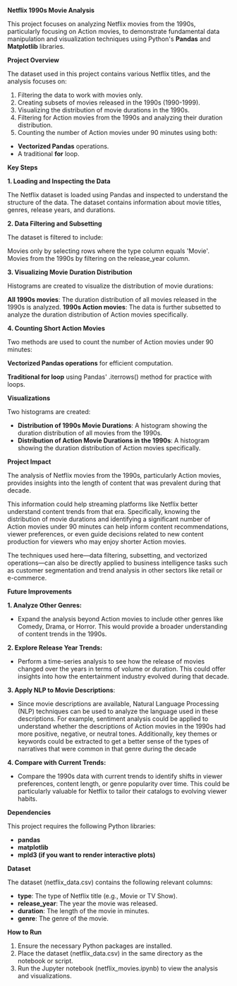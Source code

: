 **Netflix 1990s Movie Analysis**

This project focuses on analyzing Netflix movies from the 1990s, particularly focusing on Action movies, to demonstrate fundamental data manipulation and visualization techniques using Python's **Pandas** and **Matplotlib** libraries.

**Project Overview**

The dataset used in this project contains various Netflix titles, and the analysis focuses on:

1. Filtering the data to work with movies only.
2. Creating subsets of movies released in the 1990s (1990-1999).
3. Visualizing the distribution of movie durations in the 1990s.
4. Filtering for Action movies from the 1990s and analyzing their duration distribution.
5. Counting the number of Action movies under 90 minutes using both:
 - **Vectorized Pandas** operations.
 - A traditional **for** loop.


**Key Steps**

**1. Loading and Inspecting the Data**

The Netflix dataset is loaded using Pandas and inspected to understand the structure of the data. The dataset contains information about movie titles, genres, release years, and durations.

**2. Data Filtering and Subsetting**

The dataset is filtered to include:

Movies only by selecting rows where the type column equals 'Movie'.
Movies from the 1990s by filtering on the release_year column.


**3. Visualizing Movie Duration Distribution**

Histograms are created to visualize the distribution of movie durations:

**All 1990s movies**: The duration distribution of all movies released in the 1990s is analyzed.
**1990s Action movies**: The data is further subsetted to analyze the duration distribution of Action movies specifically.

**4. Counting Short Action Movies**

Two methods are used to count the number of Action movies under 90 minutes:

**Vectorized Pandas operations** for efficient computation.

**Traditional for loop** using Pandas' .iterrows() method for practice with loops.

**Visualizations**

Two histograms are created:

- **Distribution of 1990s Movie Durations**: A histogram showing the duration distribution of all movies from the 1990s.
- **Distribution of Action Movie Durations in the 1990s**: A histogram showing the duration distribution of Action movies specifically.


**Project Impact**

The analysis of Netflix movies from the 1990s, particularly Action movies, provides insights into the length of content that was prevalent during that decade. 

This information could help streaming platforms like Netflix better understand content trends from that era. 
Specifically, knowing the distribution of movie durations and identifying a significant number of Action movies under 90 minutes can help inform content recommendations, viewer preferences, or even guide decisions related to new content production for viewers who may enjoy shorter Action movies.

The techniques used here—data filtering, subsetting, and vectorized operations—can also be directly applied to business intelligence tasks such as customer segmentation and trend analysis in other sectors like retail or e-commerce.


**Future Improvements**

**1. Analyze Other Genres:**

- Expand the analysis beyond Action movies to include other genres like Comedy, Drama, or Horror. This would provide a broader understanding of content trends in the 1990s.

**2. Explore Release Year Trends:**

- Perform a time-series analysis to see how the release of movies changed over the years in terms of volume or duration. This could offer insights into how the entertainment industry evolved during that decade.

**3. Apply NLP to Movie Descriptions**:

- Since movie descriptions are available, Natural Language Processing (NLP) techniques can be used to analyze the language used in these descriptions. 
For example, sentiment analysis could be applied to understand whether the descriptions of Action movies in the 1990s had more positive, negative, or neutral tones. 
Additionally, key themes or keywords could be extracted to get a better sense of the types of narratives that were common in that genre during the decade


**4. Compare with Current Trends:**
- Compare the 1990s data with current trends to identify shifts in viewer preferences, content length, or genre popularity over time. 
This could be particularly valuable for  Netflix to tailor their catalogs to evolving viewer habits.




**Dependencies**

This project requires the following Python libraries:
- **pandas**
- **matplotlib**
- **mpld3 (if you want to render interactive plots)**


**Dataset**

The dataset (netflix_data.csv) contains the following relevant columns:

- **type**: The type of Netflix title (e.g., Movie or TV Show).
- **release_year**: The year the movie was released.
- **duration**: The length of the movie in minutes.
- **genre**: The genre of the movie.


**How to Run**
1. Ensure the necessary Python packages are installed.
2. Place the dataset (netflix_data.csv) in the same directory as the notebook or script.
3. Run the Jupyter notebook (netflix_movies.ipynb) to view the analysis and visualizations.
